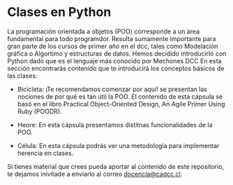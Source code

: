 # Clases en Python
La programación orientada a objetos (POO) corresponde a un área fundamental para todo programdor. Resulta sumamente importante para gran parte de los cursos de primer año en el dcc, tales como Modelación gráfica o Algortimo y estructuras de datos. Hemos decidido introducirlo con Python dado que es el lenguaje más conocido por Mechones DCC
En esta sección encontrarás contenido que te introducirá los conceptos básicos de las clases:

- Bicicleta: ¡Te recomendamos comenzar por aquí! se presentan las nociones de por qué es tan útil la POO. El contenido de esta cápsula se basó en el libro Practical Object-Oriented Design, An Agile Primer Using Ruby (POODR).

- Heore: En esta cápsula presentamos distitnas funcionalidades de la POO. 

- Célula: En esta cápsula podrás ver una metodología para implementar herencia en clases.


Si tienes material que crees pueda aportar al contenido de este repositorio, te dejamos inivitade a enviarlo al correo  docencia@cadcc.cl.
